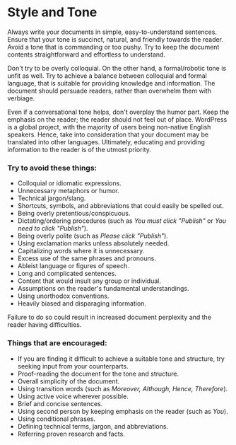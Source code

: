 # Style and Tone

Always write your documents in simple, easy-to-understand sentences. Ensure that your tone is succinct, natural, and friendly towards the reader. Avoid a tone that is commanding or too pushy. Try to keep the document contents straightforward and effortless to understand.

Don't try to be overly colloquial. On the other hand, a formal/robotic tone is unfit as well. Try to achieve a balance between colloquial and formal language, that is suitable for providing knowledge and information. The document should persuade readers, rather than overwhelm them with verbiage.

Even if a conversational tone helps, don't overplay the humor part. Keep the emphasis on the reader; the reader should not feel out of place. WordPress is a global project, with the majority of users being non-native English speakers. Hence, take into consideration that your document may be translated into other languages. Ultimately, educating and providing information to the reader is of the utmost priority.

### Try to avoid these things:
- Colloquial or idiomatic expressions.
- Unnecessary metaphors or humor.
- Technical jargon/slang.
- Shortcuts, symbols, and abbreviations that could easily be spelled out.
- Being overly pretentious/conspicuous.
- Dictating/ordering procedures (such as *You must click "Publish"* or *You need to click "Publish"*).
- Being overly polite (such as *Please click "Publish"*).
- Using exclamation marks unless absolutely needed.
- Capitalizing words where it is unnecessary.
- Excess use of the same phrases and pronouns.
- Ableist language or figures of speech.
- Long and complicated sentences.
- Content that would insult any group or individual.
- Assumptions on the reader's fundamental understandings.
- Using unorthodox conventions.
- Heavily biased and disparaging information.

Failure to do so could result in increased document perplexity and the reader having difficulties.

### Things that are encouraged:
- If you are finding it difficult to achieve a suitable tone and structure, try seeking input from your counterparts.
- Proof-reading the document for the tone and structure.
- Overall simplicity of the document.
- Using transition words (such as *Moreover, Although, Hence, Therefore*).
- Using active voice wherever possible.
- Brief and concise sentences.
- Using second person by keeping emphasis on the reader (such as *You*).
- Using conditional phrases.
- Defining technical terms, jargon, and abbreviations.
- Referring proven research and facts.
